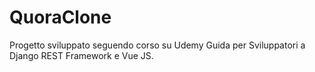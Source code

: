 # QuoraClone
Progetto sviluppato seguendo corso su Udemy Guida per Sviluppatori a Django REST Framework e Vue JS.
